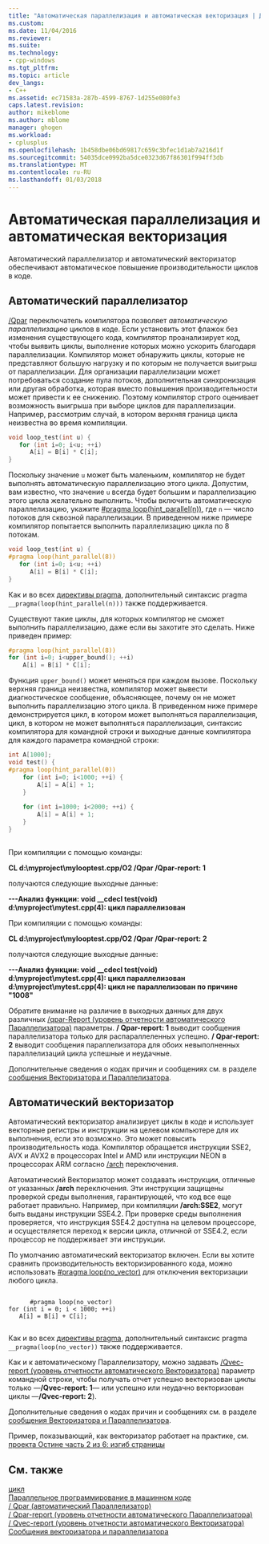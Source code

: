 ```yaml
---
title: "Автоматическая параллелизация и автоматическая векторизация | Документы Microsoft"
ms.custom: 
ms.date: 11/04/2016
ms.reviewer: 
ms.suite: 
ms.technology:
- cpp-windows
ms.tgt_pltfrm: 
ms.topic: article
dev_langs:
- C++
ms.assetid: ec71583a-287b-4599-8767-1d255e080fe3
caps.latest.revision: 
author: mikeblome
ms.author: mblome
manager: ghogen
ms.workload:
- cplusplus
ms.openlocfilehash: 1b458dbe06bd69817c659c3bfec1d1ab7a216d1f
ms.sourcegitcommit: 54035dce0992ba5dce0323d67f86301f994ff3db
ms.translationtype: MT
ms.contentlocale: ru-RU
ms.lasthandoff: 01/03/2018
---
```

# <a name="auto-parallelization-and-auto-vectorization"></a>Автоматическая параллелизация и автоматическая векторизация
Автоматический параллелизатор и автоматический векторизатор обеспечивают автоматическое повышение производительности циклов в коде.  
  
## <a name="auto-parallelizer"></a>Автоматический параллелизатор  
 [/Qpar](../build/reference/qpar-auto-parallelizer.md) переключатель компилятора позволяет *автоматическую параллелизацию* циклов в коде. Если установить этот флажок без изменения существующего кода, компилятор проанализирует код, чтобы выявить циклы, выполнение которых можно ускорить благодаря параллелизации. Компилятор может обнаружить циклы, которые не представляют большую нагрузку и по которым не получается выигрыш от параллелизации. Для организации параллелизации может потребоваться создание пула потоков, дополнительная синхронизация или другая обработка, которая вместо повышения производительности может привести к ее снижению. Поэтому компилятор строго оценивает возможность выигрыша при выборе циклов для параллелизации. Например, рассмотрим случай, в котором верхняя граница цикла неизвестна во время компиляции.  
  
```cpp  
void loop_test(int u) {  
   for (int i=0; i<u; ++i)  
      A[i] = B[i] * C[i];  
}  
```  
  
 Поскольку значение `u` может быть маленьким, компилятор не будет выполнять автоматическую параллелизацию этого цикла. Допустим, вам известно, что значение `u` всегда будет большим и параллелизацию этого цикла желательно выполнить. Чтобы включить автоматическую параллелизацию, укажите [#pragma loop(hint_parallel(n))](../preprocessor/loop.md), где `n` — число потоков для сквозной параллелизации. В приведенном ниже примере компилятор попытается выполнить параллелизацию цикла по 8 потокам.  
  
```cpp  
void loop_test(int u) {  
#pragma loop(hint_parallel(8))  
   for (int i=0; i<u; ++i)  
      A[i] = B[i] * C[i];  
}  
```  
  
 Как и во всех [директивы pragma](../preprocessor/pragma-directives-and-the-pragma-keyword.md), дополнительный синтаксис pragma `__pragma(loop(hint_parallel(n)))` также поддерживается.  
  
 Существуют такие циклы, для которых компилятор не сможет выполнить параллелизацию, даже если вы захотите это сделать. Ниже приведен пример:  
  
```cpp  
#pragma loop(hint_parallel(8))  
for (int i=0; i<upper_bound(); ++i)  
    A[i] = B[i] * C[i];  
```  
  
 Функция `upper_bound()` может меняться при каждом вызове. Поскольку верхняя граница неизвестна, компилятор может вывести диагностическое сообщение, объясняющее, почему он не может выполнить параллелизацию этого цикла. В приведенном ниже примере демонстрируется цикл, в котором может выполняться параллелизация, цикл, в котором не может выполняться параллелизация, синтаксис компилятора для командной строки и выходные данные компилятора для каждого параметра командной строки:  
  
```cpp  
int A[1000];  
void test() {  
#pragma loop(hint_parallel(0))  
    for (int i=0; i<1000; ++i) {  
        A[i] = A[i] + 1;  
    }  
  
    for (int i=1000; i<2000; ++i) {  
        A[i] = A[i] + 1;  
    }  
}  
  
```  
  
 При компиляции с помощью команды:  
  
 **CL d:\myproject\mylooptest.cpp/O2 /Qpar /Qpar-report: 1**  
  
 получаются следующие выходные данные:  
  
 **---Анализ функции: void __cdecl test(void)**   
 **d:\myproject\mytest.cpp(4): цикл параллелизован**  
  
 При компиляции с помощью команды:  
  
 **CL d:\myproject\mylooptest.cpp/O2 /Qpar /Qpar-report: 2**  
  
 получаются следующие выходные данные:  
  
 **---Анализ функции: void __cdecl test(void)**   
 **d:\myproject\mytest.cpp(4): цикл параллелизован**   
 **d:\myproject\mytest.cpp(4): цикл не параллелизован по причине "1008"**  
  
 Обратите внимание на различие в выходных данных для двух различных [/qpar-Report (уровень отчетности автоматического Параллелизатора)](../build/reference/qpar-report-auto-parallelizer-reporting-level.md) параметры. **/ Qpar-report: 1** выводит сообщения параллелизатора только для распараллеленных успешно. **/ Qpar-report: 2** выводит сообщения параллелизатора для обоих невыполненных параллелизаций цикла успешные и неудачные.  
  
 Дополнительные сведения о кодах причин и сообщениях см. в разделе [сообщения Векторизатора и Параллелизатора](../error-messages/tool-errors/vectorizer-and-parallelizer-messages.md).  
  
## <a name="auto-vectorizer"></a>Автоматический векторизатор  
 Автоматический векторизатор анализирует циклы в коде и использует векторные регистры и инструкции на целевом компьютере для их выполнения, если это возможно. Это может повысить производительность кода. Компилятор обращается инструкции SSE2, AVX и AVX2 в процессорах Intel и AMD или инструкции NEON в процессорах ARM согласно [/arch](../build/reference/arch-minimum-cpu-architecture.md) переключения.  
  
 Автоматический Векторизатор может создавать инструкции, отличные от указанных **/arch** переключения. Эти инструкции защищены проверкой среды выполнения, гарантирующей, что код все еще работает правильно. Например, при компиляции **/arch:SSE2**, могут быть выданы инструкции SSE4.2. При проверке среды выполнения проверяется, что инструкция SSE4.2 доступна на целевом процессоре, и осуществляется переход к версии цикла, отличной от SSE4.2, если процессор не поддерживает эти инструкции.  
  
 По умолчанию автоматический векторизатор включен. Если вы хотите сравнить производительность векторизированного кода, можно использовать [#pragma loop(no_vector)](../preprocessor/loop.md) для отключения векторизации любого цикла.  
  
```  
  
      #pragma loop(no_vector)  
for (int i = 0; i < 1000; ++i)  
   A[i] = B[i] + C[i];  
  
```  
  
 Как и во всех [директивы pragma](../preprocessor/pragma-directives-and-the-pragma-keyword.md), дополнительный синтаксис pragma `__pragma(loop(no_vector))` также поддерживается.  
  
 Как и к автоматическому Параллелизатору, можно задавать [/Qvec-report (уровень отчетности автоматического Векторизатора)](../build/reference/qvec-report-auto-vectorizer-reporting-level.md) параметр командной строки, чтобы получать отчет успешно векторизован циклы только —**/Qvec-report: 1**— или успешно или неудачно векторизован циклы —**/Qvec-report: 2**).  
  
 Дополнительные сведения о кодах причин и сообщениях см. в разделе [сообщения Векторизатора и Параллелизатора](../error-messages/tool-errors/vectorizer-and-parallelizer-messages.md).  
  
 Пример, показывающий, как векторизатор работает на практике, см. [проекта Остине часть 2 из 6: изгиб страницы](http://blogs.msdn.com/b/vcblog/archive/2012/09/27/10348494.aspx)  
  
## <a name="see-also"></a>См. также  
 [цикл](../preprocessor/loop.md)   
 [Параллельное программирование в машинном коде](http://go.microsoft.com/fwlink/p/?linkid=263662)   
 [/ Qpar (автоматический Параллелизатор)](../build/reference/qpar-auto-parallelizer.md)   
 [/ Qpar-report (уровень отчетности автоматического Параллелизатора)](../build/reference/qpar-report-auto-parallelizer-reporting-level.md)   
 [/ Qvec-report (уровень отчетности автоматического Векторизатора)](../build/reference/qvec-report-auto-vectorizer-reporting-level.md)   
 [Сообщения векторизатора и параллелизатора](../error-messages/tool-errors/vectorizer-and-parallelizer-messages.md)